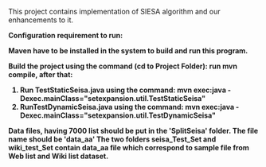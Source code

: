 This project contains implementation of SIESA algorithm and our enhancements to it.

<b>Configuration requirement to run:<b>

Maven have to be installed in the system to build and run this program.

Build the project using the command (cd to Project Folder): 
run mvn compile, after that:

1) Run TestStaticSeisa.java using the command: mvn exec:java -Dexec.mainClass="setexpansion.util.TestStaticSeisa"
2) RunTestDynamicSeisa.java using the command: mvn exec:java -Dexec.mainClass="setexpansion.util.TestDynamicSeisa"

Data files, having 7000 list should be put in the 'SplitSeisa' folder. The file name should be 'data_aa' 
The two folders seisa_Test_Set and wiki_test_Set contain data_aa file which correspond to sample file from Web list and Wiki list dataset.

